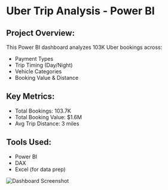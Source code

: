 # Uber Trip Analysis - Power BI

## Project Overview:
This Power BI dashboard analyzes 103K Uber bookings across:
- Payment Types
- Trip Timing (Day/Night)
- Vehicle Categories
- Booking Value & Distance

## Key Metrics:
- Total Bookings: 103.7K
- Total Booking Value: $1.6M
- Avg Trip Distance: 3 miles

## Tools Used:
- Power BI
- DAX
- Excel (for data prep)

![Dashboard Screenshot](Dashboard_Uber_Trip_Analysis.png)
